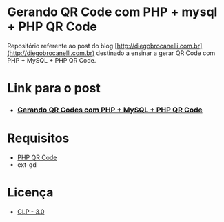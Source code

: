 # Gerando QR Code com PHP + mysql + PHP QR Code

Repositório referente ao post do blog [http://diegobrocanelli.com.br](http://diegobrocanelli.com.br) destinado a ensinar a gerar QR Code com PHP + MySQL + PHP QR Code.

# Link para o post
- ### [Gerando QR Codes com PHP + MySQL + PHP QR Code](http://www.diegobrocanelli.com.br/php/gerando-qr-codes-com-php-mysql-php-qr-code/)

# Requisitos

- [PHP QR Code](http://phpqrcode.sourceforge.net/)
- ext-gd 

# Licença
- [GLP - 3.0](https://github.com/Diego-Brocanelli/gerando_qrcode_php_mysql/blob/master/LICENSE)